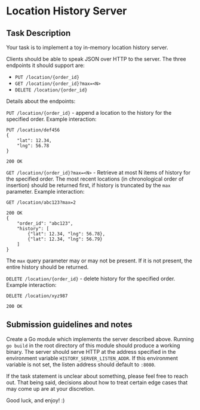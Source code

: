 Location History Server
=======================

## Task Description

Your task is to implement a toy in-memory location history server.

Clients should be able to speak JSON over HTTP to the server. The three endpoints it should support are:
* `PUT /location/{order_id}`
* `GET /location/{order_id}?max=<N>`
* `DELETE /location/{order_id}`

Details about the endpoints:

`PUT /location/{order_id}` - append a location to the history for the specified order.
Example interaction:
```
PUT /location/def456
{
	"lat": 12.34,
	"lng": 56.78
}

200 OK
```
`GET /location/{order_id}?max=<N>` - Retrieve at most N items of history for the specified order. The most recent locations (in chronological order of insertion) should be returned first, if history is truncated by the `max` parameter.
Example interaction:
```
GET /location/abc123?max=2

200 OK
{
	"order_id": "abc123",
	"history": [
		{"lat": 12.34, "lng": 56.78},
		{"lat": 12.34, "lng": 56.79}
	]
}
```
The `max` query parameter may or may not be present. If it is not present, the entire history should be returned.

`DELETE /location/{order_id}` - delete history for the specified order. Example interaction:
```
DELETE /location/xyz987

200 OK
```
## Submission guidelines and notes

Create a Go module which implements the server described above. Running `go build` in the root directory of this module should produce a working binary. The server should serve HTTP at the address specified in the environment variable `HISTORY_SERVER_LISTEN_ADDR`. If this environment variable is not set, the listen address should default to `:8080`.

If the task statement is unclear about something, please feel free to reach out. That being said, decisions about how to treat certain edge cases that may come up are at your discretion.

Good luck, and enjoy! :)